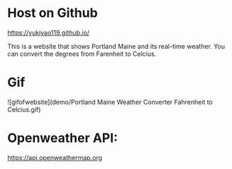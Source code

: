 # Host on Github
https://yukiyao119.github.io/

This is a website that shows Portland Maine and its real-time weather. You can convert the degrees from Farenheit to Celcius.


# Gif
![gifofwebsite](demo/Portland Maine Weather Converter Fahrenheit to Celcius.gif)

# Openweather API:
https://api.openweathermap.org

